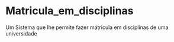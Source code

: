 # Matricula_em_disciplinas
 Um Sistema que lhe permite fazer mátricula em disciplinas de uma universidade
